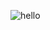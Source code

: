 ![hello](https://user-images.githubusercontent.com/118790710/221395301-b93d5b9f-4ab1-4289-ba5c-5487d9abdfae.gif)
